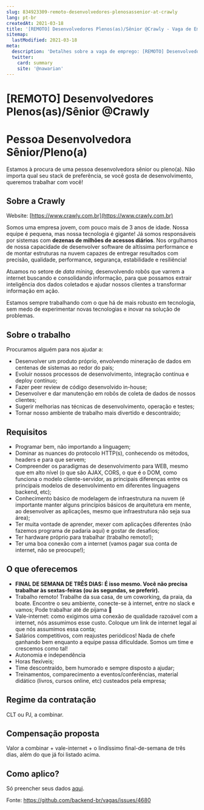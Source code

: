 ```yaml
---
slug: 834923309-remoto-desenvolvedores-plenosassenior-at-crawly
lang: pt-br
createdAt: 2021-03-18
title: '[REMOTO] Desenvolvedores Plenos(as)/Sênior @Crawly - Vaga de Emprego'
sitemap:
  lastModified: 2021-03-18
meta:
  description: 'Detalhes sobre a vaga de emprego: [REMOTO] Desenvolvedores Plenos(as)/Sênior @Crawly'
  twitter:
    card: summary
    site: '@nawarian'
---
```


# [REMOTO] Desenvolvedores Plenos(as)/Sênior @Crawly

# Pessoa Desenvolvedora Sênior/Pleno(a)

Estamos à procura de uma pessoa desenvolvedora sênior ou pleno(a). Não importa qual seu stack de preferência, se você gosta de desenvolvimento, queremos trabalhar com você!

## Sobre a Crawly

Website: [https://www.crawly.com.br](https://www.crawly.com.br)

Somos uma empresa jovem, com pouco mais de 3 anos de idade. Nossa equipe é pequena, mas nossa tecnologia é gigante! Já somos responsáveis por sistemas com **dezenas de milhões de acessos diários**. Nos orgulhamos de nossa capacidade de desenvolver software de altíssima performance e de montar estruturas na nuvem capazes de entregar resultados com precisão, qualidade, performance, segurança, estabilidade e resiliência!

Atuamos no setore de *data mining*, desenvolvendo robôs que varrem a internet buscando e consolidando informação, para que possamos extrair inteligência dos dados coletados e ajudar nossos clientes a transformar informação em ação.

Estamos sempre trabalhando com o que há de mais robusto em tecnologia, sem medo de experimentar novas tecnologias e inovar na solução de problemas.

## Sobre o trabalho

Procuramos alguém para nos ajudar a:

* Desenvolver um produto próprio, envolvendo mineração de dados em centenas de sistemas ao redor do país;
* Evoluir nossos processos de desenvolvimento, integração contínua e deploy contínuo;
* Fazer peer review de código desenvolvido in-house;
* Desenvolver e dar manutenção em robôs de coleta de dados de nossos clientes;
* Sugerir melhorias nas técnicas de desenvolvimento, operação e testes;
* Tornar nosso ambiente de trabalho mais divertido e descontraído;

## Requisitos

* Programar bem, não importando a linguagem;
* Dominar as nuances do protocolo HTTP(s), conhecendo os métodos, headers e para que servem;
* Compreender os paradigmas de desenvolvimento para WEB, mesmo que em alto nível (o que são AJAX, CORS, o que é o DOM, como funciona o modelo cliente-servidor, as principais diferenças entre os principais modelos de desenvolvimento em diferentes linguagens backend, etc);
* Conhecimento básico de modelagem de infraestrutura na nuvem (é importante manter alguns princípios básicos de arquitetura em mente, ao desenvolver as aplicações, mesmo que infraestrutura não seja sua área);
* Ter muita vontade de aprender, mexer com aplicações diferentes (não fazemos programa de padaria aqui) e gostar de desafios;
* Ter hardware próprio para trabalhar (trabalho remoto!);
* Ter uma boa conexão com a internet (vamos pagar sua conta de internet, não se preocupe!);

## O que oferecemos

* **FINAL DE SEMANA DE TRÊS DIAS: É isso mesmo. Você não precisa trabalhar às sextas-feiras (ou às segundas, se preferir).**
* Trabalho remoto! Trabalhe da sua casa, de um coworking, da praia, da boate. Encontre o seu ambiente, conecte-se à internet, entre no slack e vamos; Pode trabalhar até de pijama :slightly_smiling_face:
* Vale-internet: como exigimos uma conexão de qualidade razoável com a internet, nós assumimos esse custo. Coloque um link de internet legal aí que nós assumimos essa conta;
* Salários competitivos, com reajustes periódicos! Nada de chefe ganhando bem enquanto a equipe passa dificuldade. Somos um time e crescemos como tal!
* Autonomia e independência
* Horas flexíveis;
* Time descontraído, bem humorado e sempre disposto a ajudar;
* Treinamentos, comparecimento a eventos/conferências, material didático (livros, cursos online, etc) custeados pela empresa;

## Regime da contratação

CLT ou PJ, a combinar.

## Compensação proposta

Valor a combinar + vale-internet + o lindíssimo final-de-semana de três dias, além do que já foi listado acima.

## Como aplico?

Só preencher seus dados [aqui](https://crawly.recruitee.com/).

Fonte: https://github.com/backend-br/vagas/issues/4680